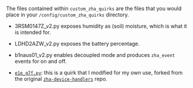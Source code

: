 The files contained within `custom_zha_quirks` are the files that you would place in your `/config/custom_zha_quirks` directory.

+ 3RSM0147Z_v2.py exposes humidity as (soil) moisture, which is what it is intended for.
+ LDHD2AZW_v2.py exposes the battery percentage.
+ b1naus01_v2.py enables decoupled mode and produces `zha_event` events for on and off.

+ [`e1e_g7f.py`](https://github.com/iamjoshk/home-assistant-collection/blob/main/zha/custom_zha_quirks/e1e_g7f.py): this is a quirk that I modified for my own use, forked from the original [`zha-device-handlers`](https://github.com/zigpy/zha-device-handlers) repo.

